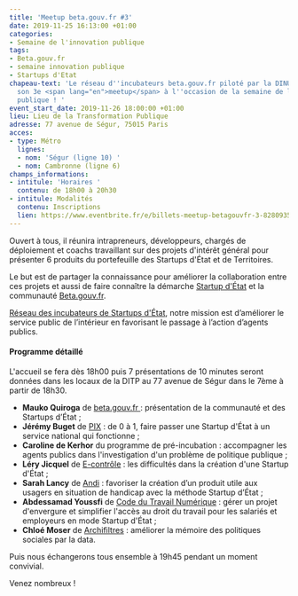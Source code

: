 ```yaml
---
title: 'Meetup beta.gouv.fr #3'
date: 2019-11-25 16:13:00 +01:00
categories:
- Semaine de l'innovation publique
tags:
- Beta.gouv.fr
- semaine innovation publique
- Startups d'Etat
chapeau-text: 'Le réseau d''incubateurs beta.gouv.fr piloté par la DINUM organise
  son 3e <span lang="en">meetup</span> à l''occasion de la semaine de l''innovation
  publique ! '
event_start_date: 2019-11-26 18:00:00 +01:00
lieu: Lieu de la Transformation Publique
adresse: 77 avenue de Ségur, 75015 Paris
acces:
- type: Métro
  lignes:
  - nom: 'Ségur (ligne 10) '
  - nom: Cambronne (ligne 6)
champs_informations:
- intitule: 'Horaires '
  contenu: de 18h00 à 20h30
- intitule: Modalités
  contenu: Inscriptions
  lien: https://www.eventbrite.fr/e/billets-meetup-betagouvfr-3-82809352001
---
```


Ouvert à tous, il réunira intrapreneurs, développeurs, chargés de déploiement et coachs travaillant sur des projets d'intérêt général pour présenter 6 produits du portefeuille des Startups d'État et de Territoires.

Le but est de partager la connaissance pour améliorer la collaboration entre ces projets et aussi de faire connaître la démarche [Startup d'État](https://beta.gouv.fr/startups/ "Startup d’État - Lien externe") et la communauté [Beta.gouv.fr](https://beta.gouv.fr/incubateurs/ "Beta.gouv.fr - Lien externe").

[Réseau des incubateurs de Startups d'État](https://beta.gouv.fr/incubateurs/ "Réseau des incubateurs de Startups d'État - Lien externe"), notre mission est d’améliorer le service public de l’intérieur en favorisant le passage à l’action d’agents publics.

#### Programme détaillé  

L'accueil se fera dès 18h00 puis 7 présentations de 10 minutes seront données dans les locaux de la DITP au 77 avenue de Ségur dans le 7ème à partir de 18h30.

* **Mauko Quiroga** de [beta.gouv.fr ](http://beta.gouv.fr "beta.gouv.fr - Lien externe"): présentation de la communauté et des Startups d’État ;
* **Jérémy Buget** de [PIX](https://pix.fr/ "PIX - Lien externe") : de 0 à 1, faire passer une Startup d'État à un service national qui fonctionne ;
* **Caroline de Kerhor** du programme de pré-incubation : accompagner les agents publics dans l'investigation d'un problème de politique publique ;
* **Léry Jicquel** de [E-contrôle](https://beta.gouv.fr/startups/e-controle.html "E-contrôle - Lien externe") : les difficultés dans la création d'une Startup d'État ;
* **Sarah Lancy** de [Andi](https://beta.gouv.fr/startups/andi.html "Andi  - Lien externe") : favoriser la création d’un produit utile aux usagers en situation de handicap avec la méthode Startup d’État ;
* **Abdessamad Youssfi** de [Code du Travail Numérique](https://code.travail.gouv.fr "Code du Travail Numérique - Lien externe") : gérer un projet d'envergure et simplifier l'accès au droit du travail pour les salariés et employeurs en mode Startup d'État ;
* **Chloé Moser** de [Archifiltres](https://entrepreneur-interet-general.etalab.gouv.fr/defis/2018/archifiltre.html "Archifiltres - Lien externe") : améliorer la mémoire des politiques sociales par la data.

Puis nous échangerons tous ensemble à 19h45 pendant un moment convivial.

Venez nombreux !